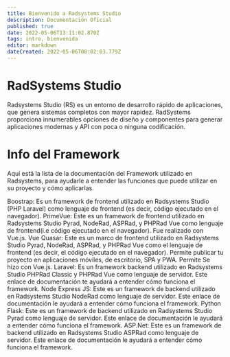 ```yaml
---
title: Bienvenido a Radsystems Studio
description: Documentación Oficial
published: true
date: 2022-05-06T13:11:02.870Z
tags: intro, bienvenida
editor: markdown
dateCreated: 2022-05-06T00:02:03.779Z
---
```


# RadSystems Studio
Radsystems Studio (RS) es un entorno de desarrollo rápido de aplicaciones, que genera sistemas completos con mayor rapidez. RadSystems proporciona innumerables opciones de diseño y componentes para generar aplicaciones modernas y API con poca o ninguna codificación.

# Info del Framework

Aquí está la lista de la documentación del Framework utilizado en Radsystems, para ayudarle a entender las funciones que puede utilizar en su proyecto y cómo aplicarlas.

[](/es/https://getbootstrap.com/docs/4.6/getting-started/introduction/)Boostrap: Es un framework de frontend utilizado en Radsystems Studio (PHP Laravel) como lenguaje de frontend (es decir, código ejecutado en el navegador).
PrimeVue: Este es un framework de frontend utilizado en Radsystems Studio Pyrad, NodeRad, ASPRad, y PHPRad Vue como lenguaje de frontend(i.e código ejecutado en el navegador). Fue realizado con Vue.js.
Vue Quasar: Este es un marco de frontend utilizado en Radsystems Studio Pyrad, NodeRad, ASPRad, y PHPRad Vue como el lenguaje de frontend (es decir, el código ejecutado en el navegador). Permite publicar tu proyecto en aplicaciones móviles, de escritorio, SPA y PWA. Permite Se hizo con Vue.js.
Laravel: Es un framework backend utilizado en Radsystems Studio PHPRad Classic y PHPRad Vue como lenguaje de servidor. Este enlace de documentación te ayudará a entender cómo funciona el framework.
Node Express JS: Este es un framework de backend utilizado en Radsystems Studio NodeRad como lenguaje de servidor. Este enlace de documentación le ayudará a entender cómo funciona el framework.
Python Flask: Este es un framework de backend utilizado en Radsystems Studio Pyrad como lenguaje de servidor. Este enlace de documentación le ayudará a entender cómo funciona el framework.
ASP.Net: Este es un framework de backend utilizado en Radsystems Studio ASPRad como lenguaje de servidor. Este enlace de documentación le ayudará a entender cómo funciona el framework.

